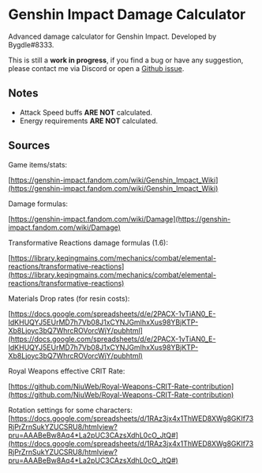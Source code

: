 # Genshin Impact Damage Calculator

Advanced damage calculator for Genshin Impact. Developed by Bygdle#8333.

This is still a **work in progress**, if you find a bug or have any suggestion, please contact me via Discord or open a [Github issue](https://github.com/NiuWeb/genshin-damage-calc/issues).

 ## Notes
 - Attack Speed buffs **ARE NOT** calculated.
 - Energy requirements **ARE NOT** calculated.

## Sources
Game items/stats:

[https://genshin-impact.fandom.com/wiki/Genshin_Impact_Wiki](https://genshin-impact.fandom.com/wiki/Genshin_Impact_Wiki)


Damage formulas:

[https://genshin-impact.fandom.com/wiki/Damage](https://genshin-impact.fandom.com/wiki/Damage)


Transformative Reactions damage formulas (1.6):

[https://library.keqingmains.com/mechanics/combat/elemental-reactions/transformative-reactions](https://library.keqingmains.com/mechanics/combat/elemental-reactions/transformative-reactions)


Materials Drop rates (for resin costs):

[https://docs.google.com/spreadsheets/d/e/2PACX-1vTiAN0_E-IdKHUQYJ5EUrMD7h7Vb08J1xCYNJGmIhxXus98YBjKTP-Xb8Ljoyc3bQ7WhrcROVorcWjY/pubhtml](https://docs.google.com/spreadsheets/d/e/2PACX-1vTiAN0_E-IdKHUQYJ5EUrMD7h7Vb08J1xCYNJGmIhxXus98YBjKTP-Xb8Ljoyc3bQ7WhrcROVorcWjY/pubhtml)


Royal Weapons effective CRIT Rate:

[https://github.com/NiuWeb/Royal-Weapons-CRIT-Rate-contribution](https://github.com/NiuWeb/Royal-Weapons-CRIT-Rate-contribution)


Rotation settings for some characters:
[https://docs.google.com/spreadsheets/d/1RAz3jx4x1ThWED8XWg8GKIf73RjPrZrnSukYZUCSRU8/htmlview?pru=AAABeBw8Aq4*La2pUC3CAzsXdhL0cO_JtQ#](https://docs.google.com/spreadsheets/d/1RAz3jx4x1ThWED8XWg8GKIf73RjPrZrnSukYZUCSRU8/htmlview?pru=AAABeBw8Aq4*La2pUC3CAzsXdhL0cO_JtQ#)